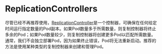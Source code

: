 # ReplicationControllers

尽管已经不再推荐使用，[ReplicationController](https://kubernetes.io/docs/concepts/workloads/controllers/replicationcontroller/)是一个控制器，可确保在任何给定时间运行指定数量的Pod副本。如果Pod数量多于所需数量，则复制​​控制器将终止多余的Pod；如果Pod数量较少，则复制控制器将创建更多Pod以匹配所需数量。通常，我们不会独立部署Pod，因为如果终止错误，Pod将无法重新启动。推荐的方法是使用某种类型的复制控制器来创建和管理Pod。

